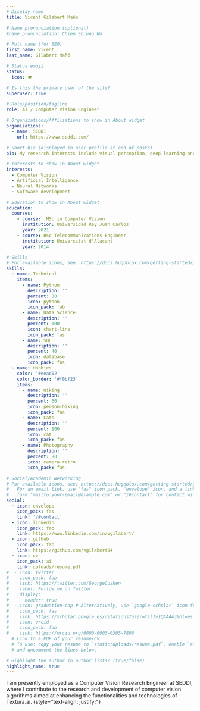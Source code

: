 ```yaml
---
# Display name
title: Vicent Gilabert Mañó

# Name pronunciation (optional)
#name_pronunciation: Chien Shiung Wu

# Full name (for SEO)
first_name: Vicent
last_name: Gilabert Mañó

# Status emoji
status:
  icon: 👁

# Is this the primary user of the site?
superuser: true

# Role/position/tagline
role: AI / Computer Vision Engineer

# Organizations/Affiliations to show in About widget
organizations:
  - name: SEDDI
    url: https://www.seddi.com/

# Short bio (displayed in user profile at end of posts)
bio: My research interests include visual perception, deep learning and unsupervised learning.

# Interests to show in About widget
interests:
  - Computer Vision
  - Artificial Intelligence
  - Neural Networks
  - Software development

# Education to show in About widget
education:
  courses:
    - course:  MSc in Computer Vision
      institution: Universidad Rey Juan Carlos
      year: 2021
    - course: BSc Telecommunications Engineer
      institution: Universitat d'Alacant
      year: 2014

# Skills
# For available icons, see: https://docs.hugoblox.com/getting-started/page-builder/#icons
skills:
  - name: Technical
    items:
      - name: Python
        description: ''
        percent: 80
        icon: python
        icon_pack: fab
      - name: Data Science
        description: ''
        percent: 100
        icon: chart-line
        icon_pack: fas
      - name: SQL
        description: ''
        percent: 40
        icon: database
        icon_pack: fas
  - name: Hobbies
    color: '#eeac02'
    color_border: '#f0bf23'
    items:
      - name: Hiking
        description: ''
        percent: 60
        icon: person-hiking
        icon_pack: fas
      - name: Cats
        description: ''
        percent: 100
        icon: cat
        icon_pack: fas
      - name: Photography
        description: ''
        percent: 80
        icon: camera-retro
        icon_pack: fas

# Social/Academic Networking
# For available icons, see: https://docs.hugoblox.com/getting-started/page-builder/#icons
#   For an email link, use "fas" icon pack, "envelope" icon, and a link in the
#   form "mailto:your-email@example.com" or "/#contact" for contact widget.
social:
  - icon: envelope
    icon_pack: fas
    link: '/#contact'
  - icon: linkedin
    icon_pack: fab
    link: https://www.linkedin.com/in/vgilabert/
  - icon: github
    icon_pack: fab
    link: https://github.com/vgilabert94
  - icon: cv
    icon_pack: ai
    link: uploads/resume.pdf
#  - icon: twitter
#    icon_pack: fab
#    link: https://twitter.com/GeorgeCushen
#    label: Follow me on Twitter
#    display:
#      header: true
#  - icon: graduation-cap # Alternatively, use `google-scholar` icon from `ai` icon pack
#    icon_pack: fas
#    link: https://scholar.google.es/citations?user=t1l1vIQAAAAJ&hl=es
#  - icon: orcid
#    icon_pack: fab
#    link: https://orcid.org/0000-0003-0305-7806
  # Link to a PDF of your resume/CV.
  # To use: copy your resume to `static/uploads/resume.pdf`, enable `ai` icons in `params.yaml`,
  # and uncomment the lines below.

# Highlight the author in author lists? (true/false)
highlight_name: true
---
```


I am presently employed as a Computer Vision Research Engineer at SEDDI, where I contribute to the research and development of computer vision algorithms aimed at enhancing the functionalities and technologies of Textura.ai.
{style="text-align: justify;"}
